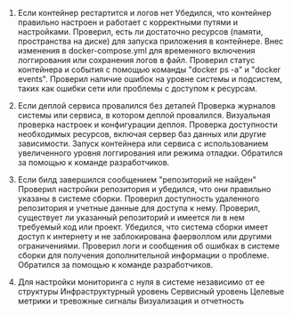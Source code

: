 1) Если контейнер рестартится и логов нет
   Убедился, что контейнер правильно настроен и работает с корректными путями и настройками.
   Проверил, есть ли достаточно ресурсов (памяти, пространства на диске) для запуска приложения в контейнере.
   Внес изменения в docker-compose.yml для временного включения логгирования или сохранения логов в файл.
   Проверил статус контейнера и события с помощью команды "docker ps -a" и "docker events".
   Проверил наличие ошибок на уровне системы и подсистем, таких как ошибки сети или проблемы с доступом к ресурсам.

3) Если деплой сервиса провалился без деталей
   Проверка журналов системы или сервиса, в котором деплой провалился.
   Визуальная проверка настроек и конфигурации деплоя.
   Проверка доступности необходимых ресурсов, включая сервер баз данных или другие зависимости.
   Запуск контейнера или сервиса с использованием увеличенного уровня логгирования или режима отладки.
   Обратился за помощью к команде разработчиков.

3) Если билд завершился сообщением "репозиторий не найден"
   Проверил настройки репозитория и убедился, что они правильно указаны в системе сборки.
   Проверил доступность удаленного репозитория и учетные данные для доступа к нему.
   Проверил, существует ли указанный репозиторий и имеется ли в нем требуемый код или проект.
   Убедился, что система сборки имеет доступ к интернету и не заблокирована фаерволлом или другими ограничениями.
   Проверил логи и сообщения об ошибках в системе сборки для получения дополнительной информации о проблеме.
   Обратился за помощью к команде разработчиков.

5) Для настройки мониторинга с нуля в системе независимо от ее структуры
   Инфраструктурный уровень
   Сервисный уровень
   Целевые метрики и тревожные сигналы
   Визуализация и отчетность
